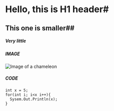 # Hello, this is H1 header#
## This one is smaller##

##### Very little #####
##### IMAGE #####
![Image of a chameleon](https://letsenhance.io/static/8f5e523ee6b2479e26ecc91b9c25261e/1015f/MainAfter.jpg)

##### CODE #####
```
int x = 5;
for(int i; i<x i++){
  Sysem.Out.Println(x);
}
```
